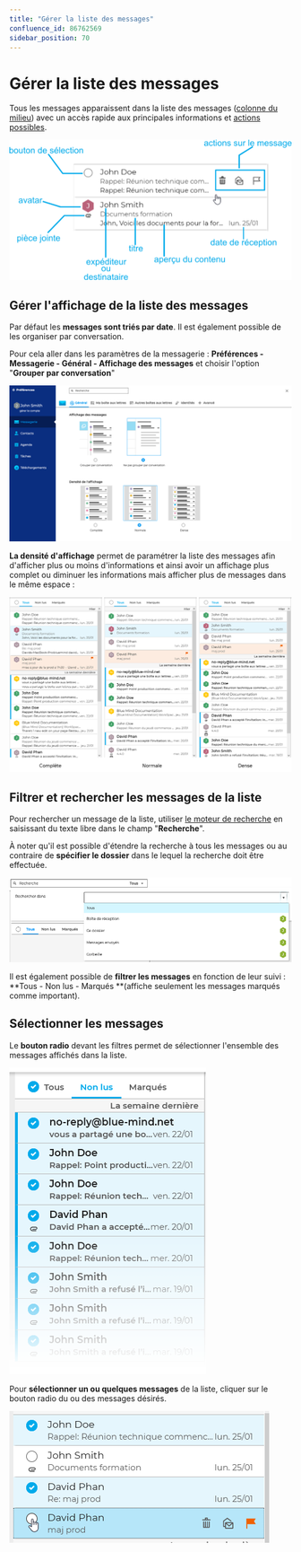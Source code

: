 ```yaml
---
title: "Gérer la liste des messages"
confluence_id: 86762569
sidebar_position: 70
---
```

# Gérer la liste des messages


Tous les messages apparaissent dans la liste des messages ([colonne du milieu](/Guide_de_l_utilisateur/La_messagerie/Découvrir_la_messagerie/)) avec un accès rapide aux principales informations et [actions possibles](/Guide_de_l_utilisateur/La_messagerie/Classer_et_suivre_les_messages/).


![](../../attachments/86762569/86764503.png)

## Gérer l'affichage de la liste des messages

Par défaut les **messages sont triés par date**. Il est également possible de les organiser par conversation.

Pour cela aller dans les paramètres de la messagerie : **Préférences - Messagerie - Général - Affichage des messages** et choisir l'option "**Grouper par conversation**"


![](../../attachments/86762569/86764502.png)


**La densité d'affichage** permet de paramétrer la liste des messages afin d'afficher plus ou moins d'informations et ainsi avoir un affichage plus complet ou diminuer les informations mais afficher plus de messages dans le même espace :

![](../../attachments/86762569/86764501.png)


## Filtrer et rechercher les messages de la liste

Pour rechercher un message de la liste, utiliser [le moteur de recherche](/Guide_de_l_utilisateur/Découvrir_la_solution_BlueMind/) en saisissant du texte libre dans le champ "**Recherche**".

À noter qu'il est possible d'étendre la recherche à tous les messages ou au contraire de **spécifier le dossier** dans le lequel la recherche doit être effectuée.

![](../../attachments/86762569/86764500.png)

Il est également possible de **filtrer les messages** en fonction de leur suivi : **Tous - Non lus - Marqués **(affiche seulement les messages marqués comme important).


## Sélectionner les messages

Le **bouton radio** devant les filtres permet de sélectionner l'ensemble des messages affichés dans la liste.

![](../../attachments/86762569/86764499.png)


Pour **sélectionner un ou quelques messages** de la liste, cliquer sur le bouton radio du ou des messages désirés.

![](../../attachments/86762569/86764498.png)


